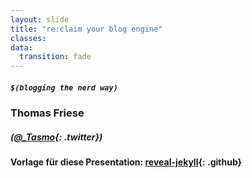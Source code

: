 ```yaml
---
layout: slide
title: "re:claim your blog engine"
classes:
data:
  transition: fade
---
```


##### `$(blogging the nerd way)`

### Thomas Friese

##### ([@_Tasmo](https://twitter.com/_Tasmo){: .twitter})

#### Vorlage für diese Presentation: [reveal-jekyll](https://github.com/tasmo/reveal-jekyll/tree/rp14){: .github}
